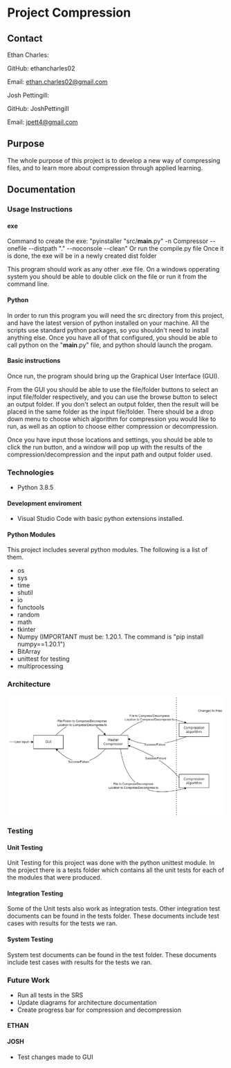 # Project Compression

## Contact
Ethan Charles:

GitHub: ethancharles02

Email: ethan.charles02@gmail.com


Josh Pettingill:

GitHub: JoshPettingill

Email: jpett4@gmail.com

## Purpose
The whole purpose of this project is to develop a new way of compressing files, and to learn more about compression through applied learning.

## Documentation

### Usage Instructions

#### exe
Command to create the exe: "pyinstaller "src/__main__.py" -n Compressor --onefile --distpath "." --noconsole --clean"
Or run the compile.py file
Once it is done, the exe will be in a newly created dist folder

This program should work as any other .exe file. On a windows opperating system you should be able to double click on the file or run it from the command line.

#### Python
In order to run this program you will need the src directory from this project, and have the latest version of python installed on your machine. All the scripts use standard python packages, so you shouldn't need to install anything else. Once you have all of that configured, you should be able to call python on the "__main__.py" file, and python should launch the progam.

#### Basic instructions
Once run, the program should bring up the Graphical User Interface (GUI). 

From the GUI you should be able to use the file/folder buttons to select an input file/folder respectively, and you can use the browse button to select an output folder. If you don't select an output folder, then the result will be placed in the same folder as the input file/folder. There should be a drop down menu to choose which algorithm for compression you would like to run, as well as an option to choose either compression or decompression.

Once you have input those locations and settings, you should be able to click the run button, and a window will pop up with the results of the compression/decompression and the input path and output folder used.

### Technologies

* Python 3.8.5

#### Development enviroment
* Visual Studio Code with basic python extensions installed.

#### Python Modules
This project includes several python modules. The following is a list of them.
* os 
* sys
* time
* shutil 
* io 
* functools
* random 
* math
* tkinter
* Numpy (IMPORTANT must be: 1.20.1. The command is "pip install numpy==1.20.1")
* BitArray
* unittest for testing
* multiprocessing

### Architecture

<img title="The application architecture" alt="The application architecture" src="Diagrams\Compression_Architecture.drawio.png">

### Testing

#### Unit Testing
Unit Testing for this project was done with the python unittest module. In the project there is a tests folder which contains all the unit tests for each of the modules that were produced. 

#### Integration Testing
Some of the Unit tests also work as integration tests. Other integration test documents can be found in the tests folder. These documents include test cases with results for the tests we ran.

#### System Testing
System test documents can be found in the test folder. These documents include test cases with results for the tests we ran.

### Future Work

* Run all tests in the SRS
* Update diagrams for architecture documentation
* Create progress bar for compression and decompression

#### ETHAN

#### JOSH
* Test changes made to GUI

